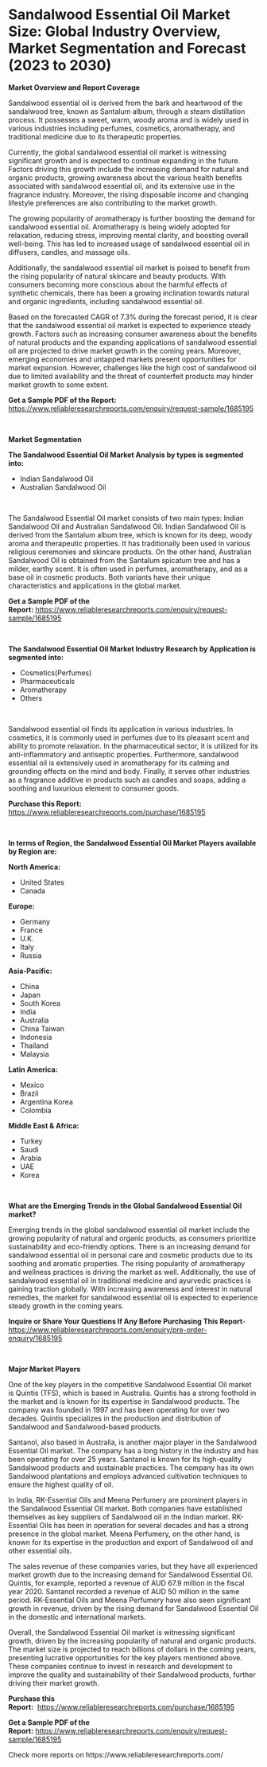 <p><h1>Sandalwood Essential Oil Market Size: Global Industry Overview, Market Segmentation and Forecast (2023 to 2030)</h1></p><p><strong>Market Overview and Report Coverage</strong></p>
<p><p>Sandalwood essential oil is derived from the bark and heartwood of the sandalwood tree, known as Santalum album, through a steam distillation process. It possesses a sweet, warm, woody aroma and is widely used in various industries including perfumes, cosmetics, aromatherapy, and traditional medicine due to its therapeutic properties.</p><p>Currently, the global sandalwood essential oil market is witnessing significant growth and is expected to continue expanding in the future. Factors driving this growth include the increasing demand for natural and organic products, growing awareness about the various health benefits associated with sandalwood essential oil, and its extensive use in the fragrance industry. Moreover, the rising disposable income and changing lifestyle preferences are also contributing to the market growth.</p><p>The growing popularity of aromatherapy is further boosting the demand for sandalwood essential oil. Aromatherapy is being widely adopted for relaxation, reducing stress, improving mental clarity, and boosting overall well-being. This has led to increased usage of sandalwood essential oil in diffusers, candles, and massage oils.</p><p>Additionally, the sandalwood essential oil market is poised to benefit from the rising popularity of natural skincare and beauty products. With consumers becoming more conscious about the harmful effects of synthetic chemicals, there has been a growing inclination towards natural and organic ingredients, including sandalwood essential oil.</p><p>Based on the forecasted CAGR of 7.3% during the forecast period, it is clear that the sandalwood essential oil market is expected to experience steady growth. Factors such as increasing consumer awareness about the benefits of natural products and the expanding applications of sandalwood essential oil are projected to drive market growth in the coming years. Moreover, emerging economies and untapped markets present opportunities for market expansion. However, challenges like the high cost of sandalwood oil due to limited availability and the threat of counterfeit products may hinder market growth to some extent.</p></p>
<p><strong>Get a Sample PDF of the Report:</strong> <a href="https://www.reliableresearchreports.com/enquiry/request-sample/1685195">https://www.reliableresearchreports.com/enquiry/request-sample/1685195</a></p>
<p>&nbsp;</p>
<p><strong>Market Segmentation</strong></p>
<p><strong>The Sandalwood Essential Oil Market Analysis by types is segmented into:</strong></p>
<p><ul><li>Indian Sandalwood Oil</li><li>Australian Sandalwood Oil</li></ul></p>
<p>&nbsp;</p>
<p><p>The Sandalwood Essential Oil market consists of two main types: Indian Sandalwood Oil and Australian Sandalwood Oil. Indian Sandalwood Oil is derived from the Santalum album tree, which is known for its deep, woody aroma and therapeutic properties. It has traditionally been used in various religious ceremonies and skincare products. On the other hand, Australian Sandalwood Oil is obtained from the Santalum spicatum tree and has a milder, earthy scent. It is often used in perfumes, aromatherapy, and as a base oil in cosmetic products. Both variants have their unique characteristics and applications in the global market.</p></p>
<p><strong>Get a Sample PDF of the Report:</strong>&nbsp;<a href="https://www.reliableresearchreports.com/enquiry/request-sample/1685195">https://www.reliableresearchreports.com/enquiry/request-sample/1685195</a></p>
<p>&nbsp;</p>
<p><strong>The Sandalwood Essential Oil Market Industry Research by Application is segmented into:</strong></p>
<p><ul><li>Cosmetics(Perfumes)</li><li>Pharmaceuticals</li><li>Aromatherapy</li><li>Others</li></ul></p>
<p>&nbsp;</p>
<p><p>Sandalwood essential oil finds its application in various industries. In cosmetics, it is commonly used in perfumes due to its pleasant scent and ability to promote relaxation. In the pharmaceutical sector, it is utilized for its anti-inflammatory and antiseptic properties. Furthermore, sandalwood essential oil is extensively used in aromatherapy for its calming and grounding effects on the mind and body. Finally, it serves other industries as a fragrance additive in products such as candles and soaps, adding a soothing and luxurious element to consumer goods.</p></p>
<p><strong>Purchase this Report:</strong>&nbsp; <a href="https://www.reliableresearchreports.com/purchase/1685195">https://www.reliableresearchreports.com/purchase/1685195</a></p>
<p>&nbsp;</p>
<p><strong>In terms of Region, the Sandalwood Essential Oil Market Players available by Region are:</strong></p>
<p>
    <p> <strong> North America: </strong>
        <ul>
            <li>United States</li>
            <li>Canada</li>
        </ul>
        </p> 
    <p> <strong> Europe: </strong>
        <ul>
            <li>Germany</li>
            <li>France</li>
            <li>U.K.</li>
            <li>Italy</li>
            <li>Russia</li>
        </ul>
        </p> 
    <p> <strong> Asia-Pacific: </strong>
        <ul>
            <li>China</li>
            <li>Japan</li>
            <li>South Korea</li>
            <li>India</li>
            <li>Australia</li>
            <li>China Taiwan</li>
            <li>Indonesia</li>
            <li>Thailand</li>
            <li>Malaysia</li>
        </ul>
        </p> 
    <p> <strong> Latin America: </strong>
        <ul>
            <li>Mexico</li>
            <li>Brazil</li>
            <li>Argentina Korea</li>
            <li>Colombia</li>
        </ul>
        </p> 
    <p> <strong> Middle East & Africa: </strong>
        <ul>
            <li>Turkey</li>
            <li>Saudi</li>
            <li>Arabia</li>
            <li>UAE</li>
            <li>Korea</li>
        </ul>
    </p>
    </p>
<p>&nbsp;</p>
<p><strong>What are the Emerging Trends in the Global Sandalwood Essential Oil market?</strong></p>
<p><p>Emerging trends in the global sandalwood essential oil market include the growing popularity of natural and organic products, as consumers prioritize sustainability and eco-friendly options. There is an increasing demand for sandalwood essential oil in personal care and cosmetic products due to its soothing and aromatic properties. The rising popularity of aromatherapy and wellness practices is driving the market as well. Additionally, the use of sandalwood essential oil in traditional medicine and ayurvedic practices is gaining traction globally. With increasing awareness and interest in natural remedies, the market for sandalwood essential oil is expected to experience steady growth in the coming years.</p></p>
<p><strong>Inquire or Share Your Questions If Any Before Purchasing This Report</strong>- <a href="https://www.reliableresearchreports.com/enquiry/pre-order-enquiry/1685195">https://www.reliableresearchreports.com/enquiry/pre-order-enquiry/1685195</a></p>
<p>&nbsp;</p>
<p><strong>Major Market Players</strong></p>
<p><p>One of the key players in the competitive Sandalwood Essential Oil market is Quintis (TFS), which is based in Australia. Quintis has a strong foothold in the market and is known for its expertise in Sandalwood products. The company was founded in 1997 and has been operating for over two decades. Quintis specializes in the production and distribution of Sandalwood and Sandalwood-based products. </p><p>Santanol, also based in Australia, is another major player in the Sandalwood Essential Oil market. The company has a long history in the industry and has been operating for over 25 years. Santanol is known for its high-quality Sandalwood products and sustainable practices. The company has its own Sandalwood plantations and employs advanced cultivation techniques to ensure the highest quality of oil.</p><p>In India, RK-Essential Oils and Meena Perfumery are prominent players in the Sandalwood Essential Oil market. Both companies have established themselves as key suppliers of Sandalwood oil in the Indian market. RK-Essential Oils has been in operation for several decades and has a strong presence in the global market. Meena Perfumery, on the other hand, is known for its expertise in the production and export of Sandalwood oil and other essential oils.</p><p>The sales revenue of these companies varies, but they have all experienced market growth due to the increasing demand for Sandalwood Essential Oil. Quintis, for example, reported a revenue of AUD 67.9 million in the fiscal year 2020. Santanol recorded a revenue of AUD 50 million in the same period. RK-Essential Oils and Meena Perfumery have also seen significant growth in revenue, driven by the rising demand for Sandalwood Essential Oil in the domestic and international markets.</p><p>Overall, the Sandalwood Essential Oil market is witnessing significant growth, driven by the increasing popularity of natural and organic products. The market size is projected to reach billions of dollars in the coming years, presenting lucrative opportunities for the key players mentioned above. These companies continue to invest in research and development to improve the quality and sustainability of their Sandalwood products, further driving their market growth.</p></p>
<p><strong>Purchase this Report:</strong>&nbsp;&nbsp;<a href="https://www.reliableresearchreports.com/purchase/1685195">https://www.reliableresearchreports.com/purchase/1685195</a></p>
<p></p>
<p><strong>Get a Sample PDF of the Report:</strong>&nbsp;<a href="https://www.reliableresearchreports.com/enquiry/request-sample/1685195">https://www.reliableresearchreports.com/enquiry/request-sample/1685195</a></p>
<p>Check more reports on https://www.reliableresearchreports.com/</p>